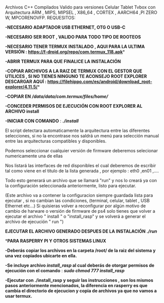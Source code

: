 Archivos C++ Compilados Valido para versiones Celular Tablet Tvbox con Arquitectura ARM , MIPS, MIPSEL , X86_64 , CORTEX , AARCH64 ,PI ZERO W, MPCORENOVFP.
REQUESITOS:

**-NECESARIO ADAPTADOR USB ETHERNET, OTG O USB-C**

**-NECESARIO SER ROOT , VALIDO PARA TODO TIPO DE ROOTEOS**


**-NECESARIO TENER TERMUX INSTALADO , AQUI PARA LA ULTIMA VERSIÓN
: https://f-droid.org/repo/com.termux_118.apk***

**-ABRIR TERMUX PARA QUE FINALICE LA INSTALACIÓN**


**-COPIAR ARCHIVOS A LA RAIZ DE TERMUX CON EL GESTOR QUE UTILICES ,
SI NO TIENES NINGUNO TE ACONSEJO ROOT EXPLORER 
DESCARGAR AQUÍ :
https://filehippo.com/es/android/download_root-explorer/4.11.5/***

**-COPIAR EN** ***/data/data/com.termux/files/home/***


**-CONCEDER PERMISOS DE EJECUCIÓN CON ROOT EXPLORER AL ARCHIVO install**


**-INICIAR CON COMANDO** : ***./install***


El script detectara automaticamente la arquitectura entre las diferentes selecciones, si no la encontrase nos saldrá un menú para selección manual
entre las arquitecturas compatibles y disponibles.


Podemos seleccionar cualquier versión de firmware deberemos selecionar numericamente una de ellas 


Nos listará las interfaces de red disponibles el cual deberemos de escribir tal como viene
en el titulo de la lista generada , por ejemplo : eth0 ,en01 ,....


Todo esto generará un archivo que se llamará "run" y nos lo creará ya con la configuración seleccionada anteriormente, listo para ejecutar.

(Este archivo va a contener la configuracion siempre guardada lista para ejecutar , si no cambian las condiciones, (terminal, celular, tablet , USB Ethernet etc...)
Si quisieras volver a reconfigurar por algún motivo de cambio de harware o versión de firmware de ps4 solo tienes que volver a ejecutar el archivo " install " o "install_rasp" 
y se volverá a generar el archivo de ejecución " run ")


**EJECUTAR EL ARCHIVO GENERADO DESPUES DE LA INSTALACIÓN**  ***./run***


*****PARA RASPERRY PI Y OTROS SISTEMAS LINUX****


**-Deberás copiar los archivos en la carpeta /root/ de la raiz del sistema y una vez copiados ubicarte en ella.**


**-Se incluye archivo ***install_rasp*** al cual deberás de otorgar permisos de ejecución con el comando** : ***sudo chmod 777 install_rasp*** 


**-Ejecutar con ./install_rasp y seguir las instrucciones , son los mismos pasos anteriormente mencionados, la diferencia en rasperry es que cambia el directorio
de ejecucion y copia de archivos ya que no vamos a usar termux.**




